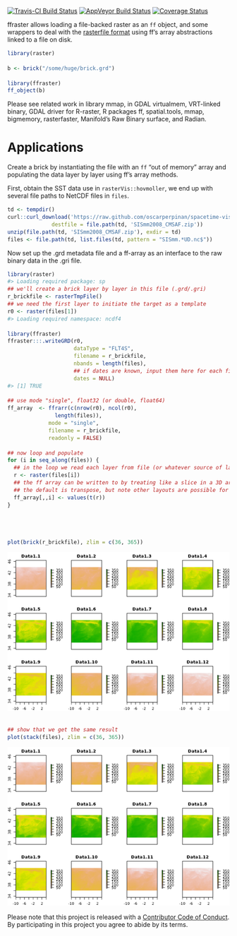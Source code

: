 
<!-- README.md is generated from README.Rmd. Please edit that file -->

[![Travis-CI Build
Status](https://travis-ci.org/mdsumner/ffraster.svg?branch=master)](https://travis-ci.org/mdsumner/ffraster)
[![AppVeyor Build
Status](https://ci.appveyor.com/api/projects/status/github/mdsumner/ffraster?branch=master&svg=true)](https://ci.appveyor.com/project/mdsumner/ffraster)
[![Coverage
Status](https://img.shields.io/codecov/c/github/mdsumner/ffraster/master.svg)](https://codecov.io/github/mdsumner/ffraster?branch=master)

ffraster allows loading a file-backed raster as an `ff` object, and some
wrappers to deal with the [rasterfile
format](https://cran.r-project.org/web/packages/raster/vignettes/rasterfile.pdf)
using ff’s array abstractions linked to a file on disk.

``` r
library(raster)

b <- brick("/some/huge/brick.grd")

library(ffraster)
ff_object(b)
```

Please see related work in library mmap, in GDAL virtualmem, VRT-linked
binary, GDAL driver for R-raster, R packages ff, spatial.tools, mmap,
bigmemory, rasterfaster, Manifold’s Raw Binary surface, and Radian.

# Applications

Create a brick by instantiating the file with an `ff` “out of memory”
array and populating the data layer by layer using ff’s array methods.

First, obtain the SST data use in `rasterVis::hovmoller`, we end up with
several file paths to NetCDF files in `files`.

``` r
td <- tempdir()
curl::curl_download('https://raw.github.com/oscarperpinan/spacetime-vis/master/data/SISmm2008_CMSAF.zip',
              destfile = file.path(td, 'SISmm2008_CMSAF.zip'))
unzip(file.path(td, 'SISmm2008_CMSAF.zip'), exdir = td)
files <- file.path(td, list.files(td, pattern = "SISmm.*UD.nc$"))
```

Now set up the .grd metadata file and a ff-array as an interface to the
raw binary data in the .gri file.

``` r
library(raster)
#> Loading required package: sp
## we'll create a brick layer by layer in this file (.grd/.gri)
r_brickfile <- rasterTmpFile()
## we need the first layer to initiate the target as a template
r0 <- raster(files[1])
#> Loading required namespace: ncdf4

library(ffraster)
ffraster:::.writeGRD(r0, 
                     dataType = "FLT4S", 
                     filename = r_brickfile, 
                     nbands = length(files), 
                     ## if dates are known, input them here for each file
                     dates = NULL)  
#> [1] TRUE

## use mode "single", float32 (or double, float64)
ff_array  <- ffrarr(c(nrow(r0), ncol(r0), 
               length(files)), 
             mode = "single", 
             filename = r_brickfile, 
             readonly = FALSE)

## now loop and populate
for (i in seq_along(files)) {
  ## in the loop we read each layer from file (or whatever source of layers we have)
  r <- raster(files[i])
  ## the ff array can be written to by treating like a slice in a 3D array
  ## the default is transpose, but note other layouts are possible for rasterfile and in ff
  ff_array[,,i] <- values(t(r))
}




plot(brick(r_brickfile), zlim = c(36, 365))
```

![](README-ff-layers-1.png)<!-- -->

``` r

## show that we get the same result
plot(stack(files), zlim = c(36, 365))
```

![](README-ff-layers-2.png)<!-- -->

Please note that this project is released with a [Contributor Code of
Conduct](CONDUCT.md). By participating in this project you agree to
abide by its terms.
